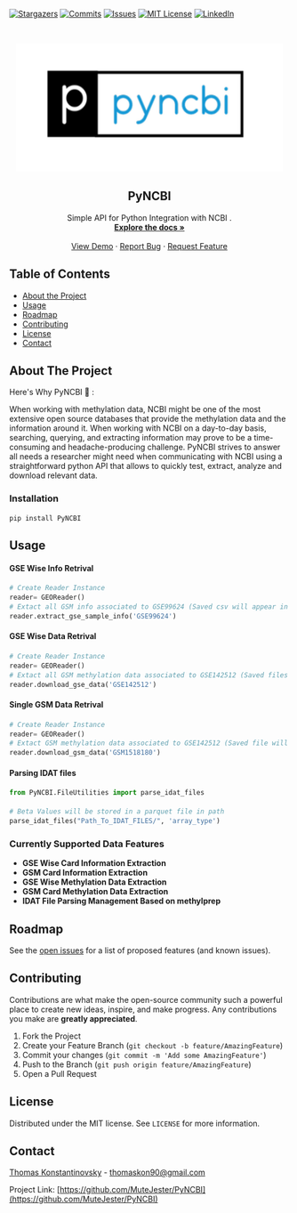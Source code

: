 <p align="center">

[![Stargazers][stars-shield]][stars-url]
[![Commits][commits-shield]][commits-url]
[![Issues][issues-shield]][issues-url]
[![MIT License][license-shield]][license-url]
[![LinkedIn][linkedin-shield]][linkedin-url]

</p>


<!-- PROJECT LOGO -->
<br />
<p align="center">
  <a href="https://github.com/MuteJester/PyNCBI">
    <img src="PyNCBI/Repo%20Misc/pyncbi_logo.png" alt="Logo" width="480" height="230">
  </a>

  <h2 align="center">PyNCBI</h2>

  <p align="center">
    Simple API for Python Integration with NCBI  .
    <br />
    <a href="https://github.com/MuteJester/PyNCBI/wiki"><strong>Explore the docs »</strong></a>
    <br />
    <br />
    <a href="https://github.com/MuteJester/PyNCBI/wiki/">View Demo</a>
    ·
    <a href="https://github.com/MuteJester/PyNCBI/issues">Report Bug</a>
    ·
    <a href="https://github.com/MuteJester/PyNCBI/issues">Request Feature</a>
  </p>
</p>



<!-- TABLE OF CONTENTS -->
## Table of Contents

* [About the Project](#about-the-project)
* [Usage](#usage)
* [Roadmap](#roadmap)
* [Contributing](#contributing)
* [License](#license)
* [Contact](#contact)



<!-- ABOUT THE PROJECT -->
## About The Project
Here's Why PyNCBI :dna: :

When working with methylation data, NCBI might be one of the most extensive open source databases that provide the methylation data and the information around it.
When working with NCBI on a day-to-day basis, searching, querying, and extracting information may prove to be a time-consuming and headache-producing challenge.
PyNCBI strives to answer all needs a researcher might need when communicating with NCBI using a straightforward python API that allows to quickly test, extract, analyze and download relevant data.



### Installation
```
pip install PyNCBI
```

<!-- USAGE EXAMPLES -->
## Usage


####  GSE Wise Info Retrival
```py
# Create Reader Instance
reader= GEOReader()
# Extact all GSM info associated to GSE99624 (Saved csv will appear in your downloads folder)
reader.extract_gse_sample_info('GSE99624')
```


####  GSE Wise Data Retrival
```py
# Create Reader Instance
reader= GEOReader()
# Extact all GSM methylation data associated to GSE142512 (Saved files will appear in your downloads folder per GSM depending on page data status)
reader.download_gse_data('GSE142512')
```

####  Single GSM Data Retrival
```py
# Create Reader Instance
reader= GEOReader()
# Extact GSM methylation data associated to GSE142512 (Saved file will appear in your downloads folder per GSM depending on page data status)
reader.download_gsm_data('GSM1518180')
```

####  Parsing IDAT files

```py
from PyNCBI.FileUtilities import parse_idat_files

# Beta Values will be stored in a parquet file in path
parse_idat_files("Path_To_IDAT_FILES/", 'array_type')
```

### Currently Supported Data Features
  * __GSE Wise Card Information Extraction__
  * __GSM Card Information Extraction__
  * __GSE Wise Methylation Data Extraction__
  * __GSM Card Methylation Data Extraction__
  * __IDAT File Parsing Management Based on methylprep__

 


<!-- ROADMAP -->
## Roadmap

See the [open issues](https://github.com/MuteJester/PyNCBI/issues) for a list of proposed features (and known issues).

<!-- CONTRIBUTING -->
## Contributing


Contributions are what make the open-source community such a powerful place to create new ideas, inspire, and make progress. Any contributions you make are **greatly appreciated**.

1. Fork the Project
2. Create your Feature Branch (`git checkout -b feature/AmazingFeature`)
3. Commit your changes (`git commit -m 'Add some AmazingFeature'`)
4. Push to the Branch (`git push origin feature/AmazingFeature`)
5. Open a Pull Request


<!-- LICENSE -->
## License

Distributed under the MIT license. See `LICENSE` for more information.



<!-- CONTACT -->
## Contact

[Thomas Konstantinovsky]() - thomaskon90@gmail.com

Project Link: [https://github.com/MuteJester/PyNCBI](https://github.com/MuteJester/PyNCBI)





<!-- MARKDOWN LINKS & IMAGES -->
[stars-shield]: https://img.shields.io/github/stars/MuteJester/PyNCBI.svg?style=flat-square
[stars-url]: https://github.com/MuteJester/PyNCBI/stargazers
[issues-shield]: https://img.shields.io/github/issues/othneildrew/Best-README-Template.svg?style=flat-square
[issues-url]: https://github.com/MuteJester/PyNCBI/issues
[license-shield]: https://img.shields.io/github/license/othneildrew/Best-README-Template.svg?style=flat-square
[license-url]: https://github.com/MuteJester/PyNCBI/blob/master/LICENSE
[commits-shield]: https://img.shields.io/github/commit-activity/m/MuteJester/PyNCBI?style=flat-square
[commits-url]: https://github.com/MuteJester/PyNCBI
[linkedin-shield]: https://img.shields.io/badge/-LinkedIn-black.svg?style=flat-square&logo=linkedin&colorB=555
[linkedin-url]: https://www.linkedin.com/in/thomas-konstantinovsky-56230117b/
